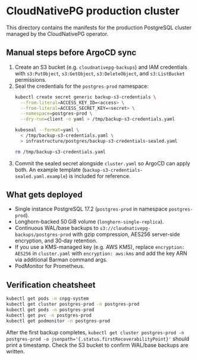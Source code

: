 # CloudNativePG production cluster

This directory contains the manifests for the production PostgreSQL cluster managed by the CloudNativePG operator.

## Manual steps before ArgoCD sync

1. Create an S3 bucket (e.g. `cloudnativepg-backups`) and IAM credentials with `s3:PutObject`, `s3:GetObject`, `s3:DeleteObject`, and `s3:ListBucket` permissions.
2. Seal the credentials for the `postgres-prod` namespace:
   ```bash
   kubectl create secret generic backup-s3-credentials \
     --from-literal=ACCESS_KEY_ID=<access> \
     --from-literal=ACCESS_SECRET_KEY=<secret> \
     --namespace=postgres-prod \
     --dry-run=client -o yaml > /tmp/backup-s3-credentials.yaml

   kubeseal --format=yaml \
     < /tmp/backup-s3-credentials.yaml \
     > infrastructure/postgres/backup-s3-credentials-sealed.yaml

   rm /tmp/backup-s3-credentials.yaml
   ```
3. Commit the sealed secret alongside `cluster.yaml` so ArgoCD can apply both. An
   example template (`backup-s3-credentials-sealed.yaml.example`) is included
   for reference.

## What gets deployed

- Single instance PostgreSQL 17.2 (`postgres-prod` in namespace `postgres-prod`).
- Longhorn-backed 50 GiB volume (`longhorn-single-replica`).
- Continuous WAL/base backups to `s3://cloudnativepg-backups/postgres-prod` with gzip compression, AES256 server-side encryption, and 30‑day retention.
- If you use a KMS-managed key (e.g. AWS KMS), replace `encryption: AES256` in `cluster.yaml` with `encryption: aws:kms` and add the key ARN via additional Barman command args.
- PodMonitor for Prometheus.

## Verification cheatsheet

```bash
kubectl get pods -n cnpg-system
kubectl get cluster postgres-prod -n postgres-prod
kubectl get pods -n postgres-prod
kubectl get pvc -n postgres-prod
kubectl get podmonitor -n postgres-prod
```

After the first backup completes, `kubectl get cluster postgres-prod -n postgres-prod -o jsonpath='{.status.firstRecoverabilityPoint}'` should print a timestamp. Check the S3 bucket to confirm WAL/base backups are written.
